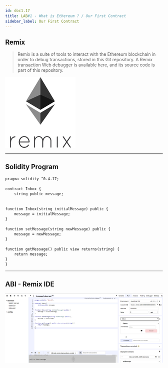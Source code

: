 ```yaml
---
id: doc1.17
title: LAB#1 - What is Ethereum ? / Our First Contract
sidebar_label: Our First Contract
---
```


## Remix

>Remix is a suite of tools to interact with the Ethereum blockchain in order to debug transactions, stored in this Git repository. A Remix transaction Web debugger is available here, and its source code is part of this repository.


[![alt text](.\assets\Imagem17_1.png)](https://remix.ethereum.org/)


---


## Solidity Program

~~~
pragma solidity ^0.4.17;

contract Inbox {
    string public message;


function Inbox(string initialMessage) public {
    message = initialMessage;
}

function setMessage(string newMessage) public {
    message = newMessage;
}

function getMessage() public view returns(string) {
    return message;
}
}
~~~

---

## ABI - Remix IDE

![alt text](.\assets\Imagem17_2.jpg)

